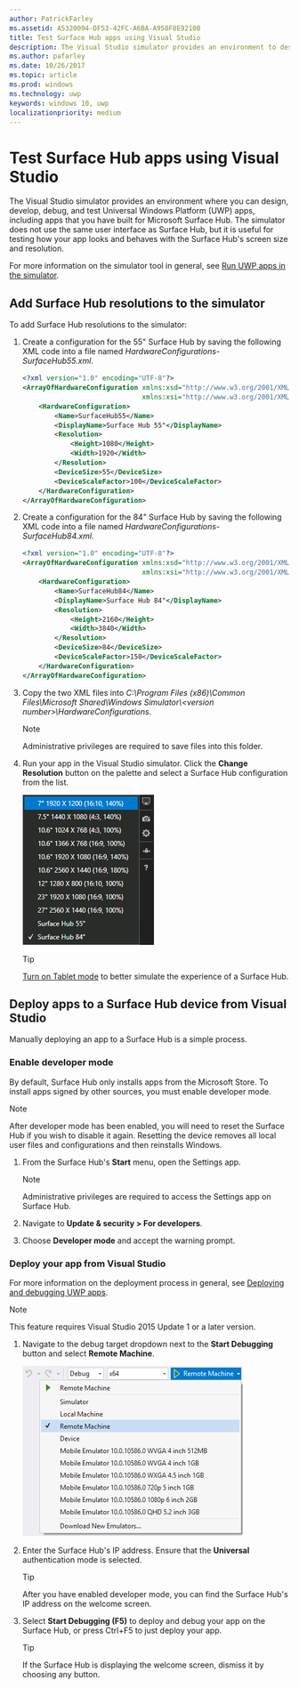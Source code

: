 ```yaml
---
author: PatrickFarley
ms.assetid: A5320094-DF53-42FC-A6BA-A958F8E9210B
title: Test Surface Hub apps using Visual Studio
description: The Visual Studio simulator provides an environment to design, develop, debug, and test UWP apps, including apps built for Surface Hub.
ms.author: pafarley
ms.date: 10/26/2017
ms.topic: article
ms.prod: windows
ms.technology: uwp
keywords: windows 10, uwp
localizationpriority: medium
---
```


# Test Surface Hub apps using Visual Studio
The Visual Studio simulator provides an environment where you can design, develop, debug, and test Universal Windows Platform (UWP) apps, including apps that you have built for Microsoft Surface Hub. The simulator does not use the same user interface as Surface Hub, but it is useful for testing how your app looks and behaves with the Surface Hub's screen size and resolution.

For more information on the simulator tool in general, see [Run UWP apps in the simulator](https://docs.microsoft.com/visualstudio/debugger/run-windows-store-apps-in-the-simulator).

## Add Surface Hub resolutions to the simulator
To add Surface Hub resolutions to the simulator:

1. Create a configuration for the 55" Surface Hub by saving the following XML code into a file named *HardwareConfigurations-SurfaceHub55.xml*.  

    ```xml
    <?xml version="1.0" encoding="UTF-8"?>
    <ArrayOfHardwareConfiguration xmlns:xsd="http://www.w3.org/2001/XMLSchema"
                                  xmlns:xsi="http://www.w3.org/2001/XMLSchema-instance">
        <HardwareConfiguration>
            <Name>SurfaceHub55</Name>
            <DisplayName>Surface Hub 55"</DisplayName>
            <Resolution>
                <Height>1080</Height>
                <Width>1920</Width>
            </Resolution>
            <DeviceSize>55</DeviceSize>
            <DeviceScaleFactor>100</DeviceScaleFactor>
        </HardwareConfiguration>
    </ArrayOfHardwareConfiguration>
    ```

2. Create a configuration for the 84" Surface Hub by saving the following XML code into a file named  *HardwareConfigurations-SurfaceHub84.xml*.

    ```xml
    <?xml version="1.0" encoding="UTF-8"?>
    <ArrayOfHardwareConfiguration xmlns:xsd="http://www.w3.org/2001/XMLSchema"
                                  xmlns:xsi="http://www.w3.org/2001/XMLSchema-instance">
        <HardwareConfiguration>
            <Name>SurfaceHub84</Name>
            <DisplayName>Surface Hub 84"</DisplayName>
            <Resolution>
                <Height>2160</Height>
                <Width>3840</Width>
            </Resolution>
            <DeviceSize>84</DeviceSize>
            <DeviceScaleFactor>150</DeviceScaleFactor>
        </HardwareConfiguration>
    </ArrayOfHardwareConfiguration>
    ```

3. Copy the two XML files into *C:\Program Files (x86)\Common Files\Microsoft Shared\Windows Simulator\\&lt;version number&gt;\HardwareConfigurations*.

   > [!NOTE]
   > Administrative privileges are required to save files into this folder.

4. Run your app in the Visual Studio simulator. Click the **Change Resolution** button on the palette and select a Surface Hub configuration from the list.

    ![Visual Studio simulator resolutions](images/vs-simulator-resolutions.png)

   > [!TIP]
   > [Turn on Tablet mode](http://windows.microsoft.com/windows-10/getstarted-like-a-tablet) to better simulate the experience of a Surface Hub.

## Deploy apps to a Surface Hub device from Visual Studio
Manually deploying an app to a Surface Hub is a simple process.

### Enable developer mode
By default, Surface Hub only installs apps from the Microsoft Store. To install apps signed by other sources, you must enable developer mode.

> [!NOTE]
> After developer mode has been enabled, you will need to reset the Surface Hub if you wish to disable it again. Resetting the device removes all local user files and configurations and then reinstalls Windows.

1. From the Surface Hub's **Start** menu, open the Settings app.

   > [!NOTE]
   > Administrative privileges are required to access the Settings app on Surface Hub.

2. Navigate to **Update & security \> For developers**.

3. Choose **Developer mode** and accept the warning prompt.

### Deploy your app from Visual Studio
For more information on the deployment process in general, see [Deploying and debugging UWP apps](https://msdn.microsoft.com/windows/uwp/debug-test-perf/deploying-and-debugging-uwp-apps).

   > [!NOTE]
   > This feature requires Visual Studio 2015 Update 1 or a later version.

1. Navigate to the debug target dropdown next to the **Start Debugging** button and select **Remote Machine**.

    <!--lcap: in your screenshot, you have local machine selected-->

   ![Visual Studio debug targets dropdown](images/vs-debug-target.png)

2. Enter the Surface Hub's IP address. Ensure that the **Universal** authentication mode is selected.

   > [!TIP] 
   > After you have enabled developer mode, you can find the Surface Hub's IP address on the welcome screen.

3. Select **Start Debugging (F5)** to deploy and debug your app on the Surface Hub, or press Ctrl+F5 to just deploy your app.

   > [!TIP]
   > If the Surface Hub is displaying the welcome screen, dismiss it by choosing any button.
